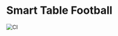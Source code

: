 # Smart Table Football

![CI](https://github.com/Jozwiaczek/smart-table-football/workflows/Continuous%20Integration/badge.svg)

